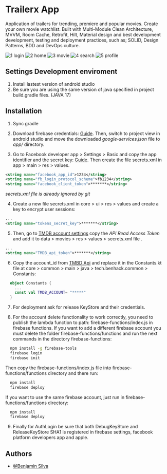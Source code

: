 
# Trailerx App

Application of trailers for trending, premiere and popular movies. Create your own movie watchlist. Built with Multi-Module Clean Architecture, MVVM, Room Cache, Retrofit, Hilt, Material design and best development development, testing and deployment practices, such as; SOLID, Design Patterns, BDD and DevOps culture.

![1  login](https://github.com/ben331/Trailerx/assets/54720004/9f03bb0c-fd4d-453e-88fc-a16ada164e67)
![2  home](https://github.com/ben331/Trailerx/assets/54720004/cde313dc-bd2b-49ab-a346-baa7918d9f2b)
![3  movie](https://github.com/ben331/Trailerx/assets/54720004/8ac1781b-a918-4609-8059-64f304c54273)
![4  search](https://github.com/ben331/Trailerx/assets/54720004/0d1dc8cc-744e-46f7-b1e6-5a6b0582f97f)
![5  profile](https://github.com/ben331/Trailerx/assets/54720004/3693cba7-9441-4e22-a1bb-676ea1584648)

## Settings Development enviroment
1. Install lastest version of android studio
2. Be sure you are using the same version of java specified in project build.gradle files. (JAVA 17)

## Installation

1. Sync gradle
2. Download firebase credentials: [Guide](https://firebase.google.com/docs/android/setup?hl=es&authuser=0&_gl=1*ti29fm*_ga*MTI5MzgzMjkwNC4xNjk3MDQ4OTkw*_ga_CW55HF8NVT*MTcwMzY5NDM3Mi41NS4xLjE3MDM2OTQ3OTIuMzAuMC4w#add-config-file). Then, switch to project view in android studio and move the downloaded *google-services.json* file to *app/* directory.

3. Go to Facebook developer app > Settings > Basic and copy the app identifier and the secret key: [Guide](https://developers.facebook.com/docs/facebook-login/android/#manifest). Then create the file secrets.xml in app > main > res > values.

```xml
<string name="facebook_app_id">1234</string>
<string name="fb_login_protocol_scheme">fb1234</string>
<string name="facebook_client_token">*******</string>
```
*secrets.xml file is already ignored by git*

4. Create a new file secrets.xml in core > ui > res > values and create a key to encrypt user sessions:

```xml
...
<string name="tokens_secret_key">*******</string>
```

5. Then, go to [TMDB account settings](https://www.themoviedb.org/settings/api) copy the *API Read Access Token* and add it to data > movies > res > values > secrets.xml file .
```xml
...
<string name="TMDB_api_token">*******</string>
```

6. Copy the account_id from [TMBD Api](https://developer.themoviedb.org/reference/account-details) and replace it in the Constants.kt file at core > common > main > java > tech.benhack.common > Constants:

```kotlin
  object Constants {
    ...
    const val TMDB_ACCOUNT= "*****"
  }
```

7. For deployment ask for release KeyStore and their credentials.

8. For the account delete functionality to work correctly, you need to publish the lambda function to path: firebase-functions/index.js in firebase functions. If you want to add a different firebase account you must delete the folder firebase-functions/functions and run the next commands in the directory firebase-functions:

```bash
  npm install -g firebase-tools
  firebase login
  firebase init
```
Then copy the firebase-functions/index.js file into firebase-functions/functions directory and there run:

```bash
  npm install
  firebase deploy
```
   
If you want to use the same firebase account, just run in firebase-functions/functions directory:

```bash
  npm install
  firebase deploy
```

9. Finally for AuthLogin be sure that both DebugKeyStore and ReleaseKeyStore SHA1 is registered in firebase settings, facebook platform developers app and apple.
    
## Authors

- [@Benjamin Silva](https://github.com/ben331)

